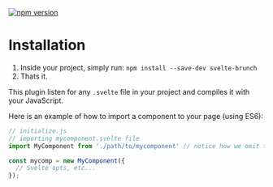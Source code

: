 [![npm version](https://badge.fury.io/js/svelte-brunch.svg)](https://badge.fury.io/js/svelte-brunch)

# Installation

1. Inside your project, simply run: `npm install --save-dev svelte-brunch`
2. Thats it.

This plugin listen for any `.svelte` file in your project and compiles it with your JavaScript.

Here is an example of how to import a component to your page (using ES6):

```js
// initialize.js
// importing mycomponent.svelte file
import MyComponent from './path/to/mycomponent' // notice how we omit the '.svelte' extension

const mycomp = new MyComponent({
  // Svelte opts, etc...
});
```
